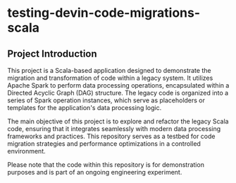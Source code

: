 # testing-devin-code-migrations-scala

## Project Introduction
This project is a Scala-based application designed to demonstrate the migration and transformation of code within a legacy system. It utilizes Apache Spark to perform data processing operations, encapsulated within a Directed Acyclic Graph (DAG) structure. The legacy code is organized into a series of Spark operation instances, which serve as placeholders or templates for the application's data processing logic.

The main objective of this project is to explore and refactor the legacy Scala code, ensuring that it integrates seamlessly with modern data processing frameworks and practices. This repository serves as a testbed for code migration strategies and performance optimizations in a controlled environment.

Please note that the code within this repository is for demonstration purposes and is part of an ongoing engineering experiment.
